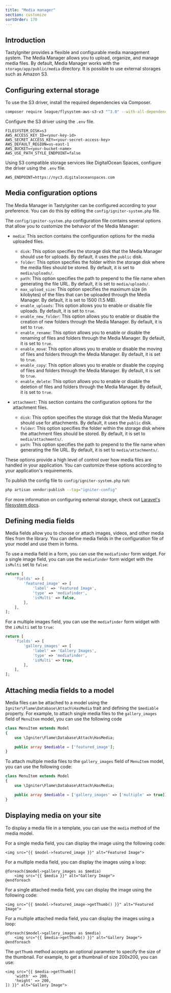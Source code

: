 ```yaml
---
title: "Media manager"
section: customize
sortOrder: 170
---
```


## Introduction

TastyIgniter provides a flexible and configurable media management system. The Media Manager allows you to upload, organize, and manage media files. By default, Media Manager works with the `storage/app/public/media` directory. It is possible to use external storages such as Amazon S3.

## Configuring external storage

To use the S3 driver, install the required dependencies via Composer.

```bash
composer require league/flysystem-aws-s3-v3 "^3.0" --with-all-dependencies
```

Configure the S3 driver using the `.env` file.

```dotenv
FILESYSTEM_DISK=s3
AWS_ACCESS_KEY_ID=<your-key-id>
AWS_SECRET_ACCESS_KEY=<your-secret-access-key>
AWS_DEFAULT_REGION=us-east-1
AWS_BUCKET=<your-bucket-name>
AWS_USE_PATH_STYLE_ENDPOINT=false
```

Using S3 compatible storage services like DigitalOcean Spaces, configure the driver using the `.env` file.

```dotenv
AWS_ENDPOINT=https://nyc3.digitaloceanspaces.com
```

## Media configuration options

The Media Manager in TastyIgniter can be configured according to your preference. You can do this by editing the `config/igniter-system.php` file.

The `config/igniter-system.php` configuration file contains several options that allow you to customize the behavior of the Media Manager:  

- `media`: This section contains the configuration options for the media uploaded files.
    - `disk`: This option specifies the storage disk that the Media Manager should use for uploads. By default, it uses the `public` disk.
    - `folder`: This option specifies the folder within the storage disk where the media files should be stored. By default, it is set to `media/uploads/`.
    - `path`: This option specifies the path to prepend to the file name when generating the file URL. By default, it is set to `media/uploads/`.
    - `max_upload_size`: This option specifies the maximum size (in kilobytes) of the files that can be uploaded through the Media Manager. By default, it is set to 1500 (1.5 MB).
    - `enable_uploads`: This option allows you to enable or disable file uploads. By default, it is set to `true`.
    - `enable_new_folder`: This option allows you to enable or disable the creation of new folders through the Media Manager. By default, it is set to `true`.
    - `enable_rename`: This option allows you to enable or disable the renaming of files and folders through the Media Manager. By default, it is set to `true`.
    - `enable_move`: This option allows you to enable or disable the moving of files and folders through the Media Manager. By default, it is set to `true`.
    - `enable_copy`: This option allows you to enable or disable the copying of files and folders through the Media Manager. By default, it is set to `true`.
    - `enable_delete`: This option allows you to enable or disable the deletion of files and folders through the Media Manager. By default, it is set to `true`.

- `attachment`: This section contains the configuration options for the attachment files.
    - `disk`: This option specifies the storage disk that the Media Manager should use for attachments. By default, it uses the `public` disk.
    - `folder`: This option specifies the folder within the storage disk where the attachment files should be stored. By default, it is set to `media/attachments/`.
    - `path`: This option specifies the path to prepend to the file name when generating the file URL. By default, it is set to `media/attachments/`.

These options provide a high level of control over how media files are handled in your application. You can customize these options according to your application's requirements.

To publish the config file to `config/igniter-system.php` run:

```bash
php artisan vendor:publish --tag="igniter-config"
```

For more information on configuring external storage, check out <a href="https://laravel.com/docs/filesystem#configuration" targer="_blank">Laravel's filesystem docs</a>.

## Defining media fields

Media fields allow you to choose or attach images, videos, and other media files from the library. You can define media fields in the configuration file of your model and use them in forms.

To use a media field in a form, you can use the `mediafinder` form widget. For a single image field, you can use the `mediafinder` form widget with the `isMulti` set to `false`:

```php
return [
    'fields' => [
        'featured_image' => [
            'label' => 'Featured Image',
            'type' => 'mediafinder',
            'isMulti' => false,
        ],
    ],
];
```

For a multiple images field, you can use the `mediafinder` form widget with the `isMulti` set to `true`:

```php
return [
    'fields' => [
        'gallery_images' => [
            'label' => 'Gallery Images',
            'type' => 'mediafinder',
            'isMulti' => true,
        ],
    ],
];
```

## Attaching media fields to a model

Media files can be attached to a model using the `Igniter\Flame\Database\Attach\HasMedia` trait and defining the `$mediable` property. For example, to attach single media files to the `gallery_images` field of `MenuItem` model, you can use the following code

```php
class MenuItem extends Model
{
    use \Igniter\Flame\Database\Attach\HasMedia;

    public array $mediable = ['featured_image'];
}
```

To attach multiple media files to the `gallery_images` field of `MenuItem` model, you can use the following code:

```php
class MenuItem extends Model
{
    use \Igniter\Flame\Database\Attach\HasMedia;

    public array $mediable = ['gallery_images' => ['multiple' => true]];
}
```

## Displaying media on your site

To display a media file in a template, you can use the `media` method of the media model. 

For a single media field, you can display the image using the following code:

```blade
<img src="{{ $model->featured_image }}" alt="Featured Image">
```

For a multiple media field, you can display the images using a loop:

```blade
@foreach($model->gallery_images as $media)
    <img src="{{ $media }}" alt="Gallery Image">
@endforeach
```

For a single attached media field, you can display the image using the following code:

```blade
<img src="{{ $model->featured_image->getThumb() }}" alt="Featured Image">
```

For a multiple attached media field, you can display the images using a loop:

```blade
@foreach($model->gallery_images as $media)
    <img src="{{ $media->getThumb() }}" alt="Gallery Image">
@endforeach
```

The `getThumb` method accepts an optional parameter to specify the size of the thumbnail. For example, to get a thumbnail of size 200x200, you can use:

```blade
<img src="{{ $media->getThumb([
    'width' => 200,
    'height' => 200,
]) }}" alt="Gallery Image">
```


